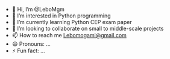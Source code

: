 - 👋 Hi, I’m @LeboMgm
- 👀 I’m interested in Python programming
- 🌱 I’m currently learning Python CEP exam paper
- 💞️ I’m looking to collaborate on small to middle-scale projects
- 📫 How to reach me Lebomogami@gmail.com
- 😄 Pronouns: ...
- ⚡ Fun fact: ...

<!---
LeboMgm/LeboMgm is a ✨ special ✨ repository because its `README.md` (this file) appears on your GitHub profile.
You can click the Preview link to take a look at your changes.
--->
